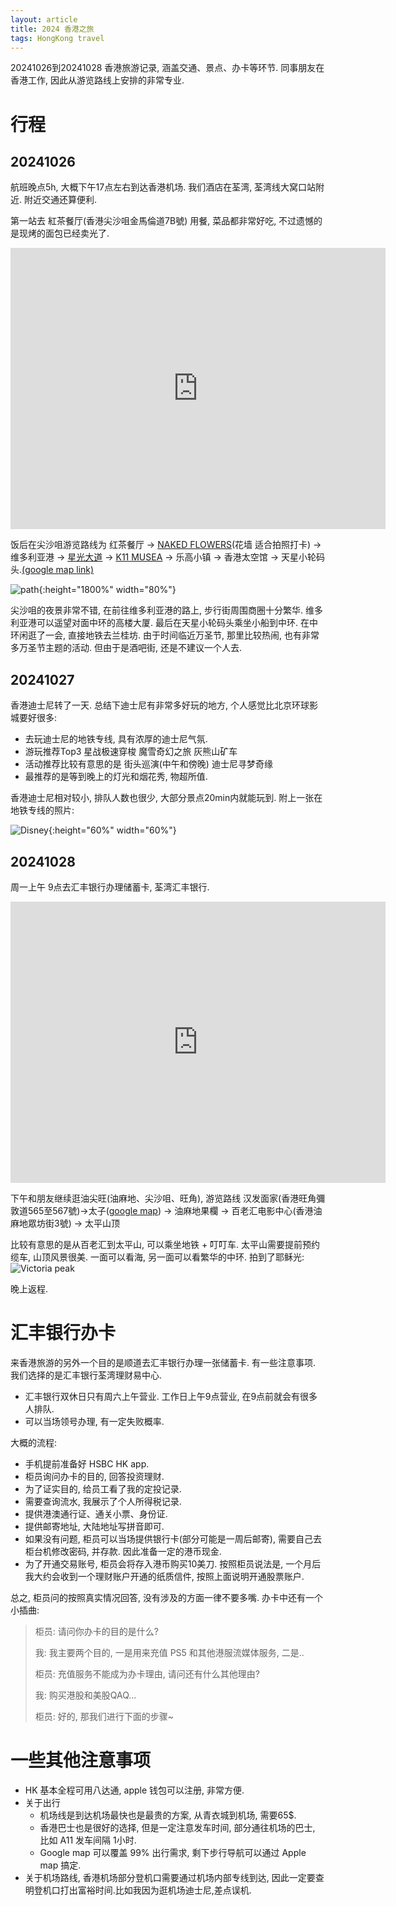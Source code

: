 ```yaml
---
layout: article
title: 2024 香港之旅
tags: HongKong travel
---
```


20241026到20241028 香港旅游记录, 涵盖交通、景点、办卡等环节. 同事朋友在香港工作, 因此从游览路线上安排的非常专业.

<!--more-->

# 行程

## 20241026

航班晚点5h, 大概下午17点左右到达香港机场. 我们酒店在荃湾, 荃湾线大窝口站附近. 附近交通还算便利.

第一站去 紅茶餐厅(香港尖沙咀金馬倫道7B號) 用餐, 菜品都非常好吃, 不过遗憾的是现烤的面包已经卖光了.
<iframe src="https://www.google.com/maps/embed?pb=!1m18!1m12!1m3!1d3691.4448042975573!2d114.17070167699248!3d22.29901147968759!2m3!1f0!2f0!3f0!3m2!1i1024!2i768!4f13.1!3m3!1m2!1s0x340401bbf768e8cb%3A0x1ac567d1c93d0e8!2z57qi6Iy2!5e0!3m2!1szh-CN!2s!4v1730377482587!5m2!1szh-CN!2s" width="600" height="450" style="border:0;" allowfullscreen="" loading="lazy" referrerpolicy="no-referrer-when-downgrade"></iframe>

饭后在尖沙咀游览路线为 红茶餐厅 -> [NAKED FLOWERS](https://maps.app.goo.gl/NSXUvzT6C4ejcfhC9)(花墙 适合拍照打卡) -> 维多利亚港 -> [星光大道](https://maps.app.goo.gl/5YuoKT5pLbDVV5HF6)
-> [K11 MUSEA](https://zh.wikipedia.org/zh-hans/K11_MUSEA) -> 乐高小镇 -> 香港太空馆 -> 天星小轮码头.[(google map link)](https://maps.app.goo.gl/X23t7wpBi93NCrAf8)

![path](/imgs/20241026-HK/HK_travel_path.png){:height="1800%" width="80%"}

尖沙咀的夜景非常不错, 在前往维多利亚港的路上, 步行街周围商圈十分繁华.
维多利亚港可以遥望对面中环的高楼大厦. 最后在天星小轮码头乘坐小船到中环.
在中环闲逛了一会, 直接地铁去兰桂坊. 由于时间临近万圣节, 那里比较热闹, 也有非常多万圣节主题的活动.
但由于是酒吧街, 还是不建议一个人去.

## 20241027

香港迪士尼转了一天. 总结下迪士尼有非常多好玩的地方, 个人感觉比北京环球影城要好很多:
- 去玩迪士尼的地铁专线, 具有浓厚的迪士尼气氛.
- 游玩推荐Top3 星战极速穿梭 魔雪奇幻之旅 灰熊山矿车
- 活动推荐比较有意思的是 街头巡演(中午和傍晚) 迪士尼寻梦奇缘
- 最推荐的是等到晚上的灯光和烟花秀, 物超所值.

香港迪士尼相对较小, 排队人数也很少, 大部分景点20min内就能玩到. 附上一张在地铁专线的照片:

![Disney](/imgs/20241026-HK/Disney_subway.jpg){:height="60%" width="60%"}

## 20241028

周一上午 9点去汇丰银行办理储蓄卡, 荃湾汇丰银行.
<iframe src="https://www.google.com/maps/embed?pb=!1m18!1m12!1m3!1d2479.961275510323!2d114.11638712175191!3d22.373602299631738!2m3!1f0!2f0!3f0!3m2!1i1024!2i768!4f13.1!3m3!1m2!1s0x3403f8ed63c51499%3A0x9e0156f509c745f5!2z5rGH5Liw6ZO26KGMIOKAlCDojYPmub7nkIbotKLmmJPkuK3lv4M!5e0!3m2!1szh-CN!2s!4v1730379637386!5m2!1szh-CN!2s" width="600" height="450" style="border:0;" allowfullscreen="" loading="lazy" referrerpolicy="no-referrer-when-downgrade"></iframe>

下午和朋友继续逛油尖旺(油麻地、尖沙咀、旺角), 游览路线 汉发面家(香港旺角彌敦道565至567號)->太子([google map](https://maps.app.goo.gl/XVw9EX7zFUdjR2778)) -> 油麻地果欄 -> 百老汇电影中心(香港油麻地眾坊街3號) -> 太平山顶

比较有意思的是从百老汇到太平山, 可以乘坐地铁 + 叮叮车. 太平山需要提前预约缆车, 山顶风景很美. 一面可以看海, 另一面可以看繁华的中环. 拍到了耶稣光:
![Victoria peak](/imgs/20241026-HK/Victoria%20Peak.jpg)

晚上返程.


# 汇丰银行办卡

来香港旅游的另外一个目的是顺道去汇丰银行办理一张储蓄卡. 有一些注意事项. 我们选择的是汇丰银行荃湾理财易中心.

- 汇丰银行双休日只有周六上午营业. 工作日上午9点营业, 在9点前就会有很多人排队.
- 可以当场领号办理, 有一定失败概率.

大概的流程:
- 手机提前准备好 HSBC HK app.
- 柜员询问办卡的目的, 回答投资理财.
- 为了证实目的, 给员工看了我的定投记录.
- 需要查询流水, 我展示了个人所得税记录.
- 提供港澳通行证、通关小票、身份证.
- 提供邮寄地址, 大陆地址写拼音即可.
- 如果没有问题, 柜员可以当场提供银行卡(部分可能是一周后邮寄), 需要自己去柜台机修改密码, 并存款. 因此准备一定的港币现金.
- 为了开通交易账号, 柜员会将存入港币购买10美刀. 按照柜员说法是, 一个月后我大约会收到一个理财账户开通的纸质信件, 按照上面说明开通股票账户.

总之, 柜员问的按照真实情况回答, 没有涉及的方面一律不要多嘴. 办卡中还有一个小插曲:

> 柜员: 请问你办卡的目的是什么? 
>
> 我: 我主要两个目的, 一是用来充值 PS5 和其他港服流媒体服务, 二是..
>
> 柜员: 充值服务不能成为办卡理由, 请问还有什么其他理由?
>
> 我: 购买港股和美股QAQ...
>
> 柜员: 好的, 那我们进行下面的步骤~


# 一些其他注意事项

- HK 基本全程可用八达通, apple 钱包可以注册, 非常方便.
- 关于出行
    - 机场线是到达机场最快也是最贵的方案, 从青衣城到机场, 需要65$.
    - 香港巴士也是很好的选择, 但是一定注意发车时间, 部分通往机场的巴士, 比如 A11 发车间隔 1小时.
    - Google map 可以覆盖 99% 出行需求, 剩下步行导航可以通过 Apple map 搞定.
- 关于机场路线, 香港机场部分登机口需要通过机场内部专线到达, 因此一定要查明登机口打出富裕时间.比如我因为逛机场迪士尼,差点误机.
